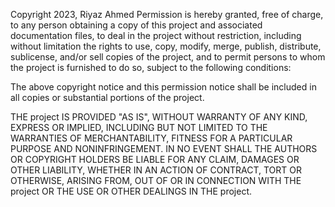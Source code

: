 Copyright 2023, Riyaz Ahmed
Permission is hereby granted, free of charge, to any person obtaining a copy of this project and associated documentation files, to deal in the project without restriction, including without limitation the rights to use, copy, modify, merge, publish, distribute, sublicense, and/or sell copies of the project, and to permit persons to whom the project is furnished to do so, subject to the following conditions:

The above copyright notice and this permission notice shall be included in all copies or substantial portions of the project.

THE project IS PROVIDED "AS IS", WITHOUT WARRANTY OF ANY KIND, EXPRESS OR IMPLIED, INCLUDING BUT NOT LIMITED TO THE WARRANTIES OF MERCHANTABILITY, FITNESS FOR A PARTICULAR PURPOSE AND NONINFRINGEMENT. IN NO EVENT SHALL THE AUTHORS OR COPYRIGHT HOLDERS BE LIABLE FOR ANY CLAIM, DAMAGES OR OTHER LIABILITY, WHETHER IN AN ACTION OF CONTRACT, TORT OR OTHERWISE, ARISING FROM, OUT OF OR IN CONNECTION WITH THE project OR THE USE OR OTHER DEALINGS IN THE project.